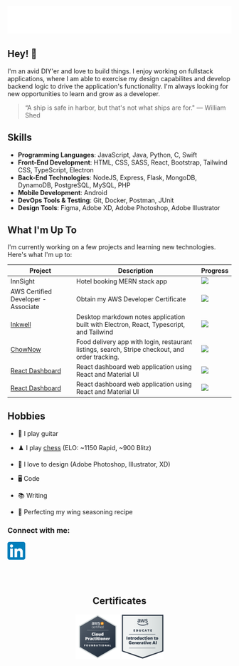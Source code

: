 <div align="center">
  <img src="git_headerGradient.svg"/>
</div>

## Hey! 👋

I'm an avid DIY'er and love to build things. I enjoy working on fullstack applications, where I am able to exercise my design capabilites and develop backend logic to drive the application's functionality. I'm always looking for new opportunities to learn and grow as a developer.

> “A ship is safe in harbor, but that's not what ships are for." — William Shed

## Skills

- **Programming Languages**: JavaScript, Java, Python, C, Swift
- **Front-End Development**: HTML, CSS, SASS, React, Bootstrap, Tailwind CSS, TypeScript, Electron
- **Back-End Technologies**: NodeJS, Express, Flask, MongoDB, DynamoDB, PostgreSQL, MySQL, PHP
- **Mobile Development**: Android
- **DevOps Tools & Testing**: Git, Docker, Postman, JUnit
- **Design Tools**: Figma, Adobe XD, Adobe Photoshop, Adobe Illustrator

## What I'm Up To

I'm currently working on a few projects and learning new technologies. Here's what I'm up to:

| Project                                                          | Description                                                                                     | Progress                                                                |
| ---------------------------------------------------------------- | ----------------------------------------------------------------------------------------------- | ----------------------------------------------------------------------- |
| InnSight                                                         | Hotel booking MERN stack app                                                                    | ![](https://geps.dev/progress/0)   |
| AWS Certified Developer - Associate                              | Obtain my AWS Developer Certificate                                                             | ![](https://geps.dev/progress/45)  |
| [Inkwell](https://github.com/fredschuck/inkwell)                 | Desktop markdown notes application built with Electron, React, Typescript, and Tailwind         | ![](https://geps.dev/progress/15)  |
| [ChowNow](https://github.com/fredschuck/ChowNow)                 | Food delivery app with login, restaurant listings, search, Stripe checkout, and order tracking. | ![](https://geps.dev/progress/23)  |
| [React Dashboard](https://github.com/fredschuck/react-dashboard) | React dashboard web application using React and Material UI                                     | ![](https://geps.dev/progress/42)  |
| [React Dashboard](https://github.com/fredschuck/react-dashboard) | React dashboard web application using React and Material UI                                     | ![](https://geps.dev/progress/test)  |

## Hobbies

- 🎸 I play guitar

- ♟️ I play [chess](https://www.chess.com/member/fredschuck) (ELO: ~1150 Rapid, ~900 Blitz)

- 🎨 I love to design (Adobe Photoshop, Illustrator, XD)

- 🖥️ Code

- 📚 Writing

- 🍗 Perfecting my wing seasoning recipe

<h3 align="left">Connect with me:</h3>
<p align="left">
<a href="https://linkedin.com/in/fredschuck" target="blank">
 <img src="LinkedIn_icon.svg" width="40"/>
 </a>
</p>


<div align="center">
  <br><br>
  <h2>Certificates</h2>
  <img src="cert-aws-cpp.png" height="100px" />
  <img src="cert-educate-introGenAI.png" height="100px" />
</div>
